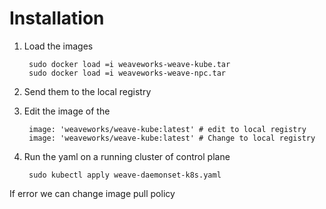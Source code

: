 # Installation

1. Load the images

        sudo docker load =i weaveworks-weave-kube.tar
        sudo docker load =i weaveworks-weave-npc.tar

2. Send them to the local registry

3. Edit the image of the 

        image: 'weaveworks/weave-kube:latest' # edit to local registry
        image: 'weaveworks/weave-kube:latest' # Change to local registry

4. Run the yaml on a running cluster of control plane

        sudo kubectl apply weave-daemonset-k8s.yaml


If error we can change image pull policy



